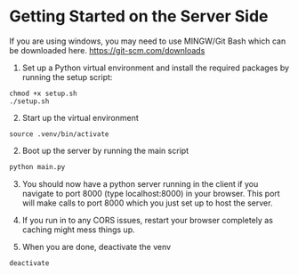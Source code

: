 # Getting Started on the Server Side
If you are using windows, you may need to use MINGW/Git Bash which can be downloaded here. https://git-scm.com/downloads
1. Set up a Python virtual environment and install the required packages by running the setup script:
```shell
chmod +x setup.sh
./setup.sh
```

2. Start up the virtual environment
```shell
source .venv/bin/activate
```

2. Boot up the server by running the main script
```bash
python main.py
```

3. You should now have a python server running in the client if you navigate to port 8000 (type localhost:8000) in your browser. This port will make calls to port 8000 which you just set up to host the server.

4. If you run in to any CORS issues, restart your browser completely as caching might mess things up.

5. When you are done, deactivate the venv
```bash
deactivate
```
